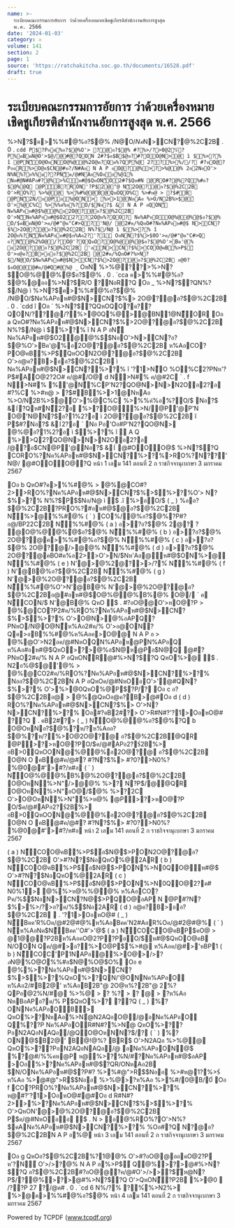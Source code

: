 ```yaml
---
name: >-
  ระเบียบคณะกรรมการอัยการ ว่าด้วยเครื่องหมายเชิดชูเกียรติสำนักงานอัยการสูงสุด
  พ.ศ. 2566
date: '2024-01-03'
category: ก
volume: 141
section: 2
page: 1
source: 'https://ratchakitcha.soc.go.th/documents/16528.pdf'
draft: true
---
```


# ระเบียบคณะกรรมการอัยการ ว่าด้วยเครื่องหมายเชิดชูเกียรติสำนักงานอัยการสูงสุด พ.ศ. 2566

%>N?$ค>%%#@%อ?$@% /N@O/$Nค%APอห#@$N>CN?$%>2O@?@อ?$@%2C2B . 0 . `cdd P$?Pอค์%อ?$@%O'> ?@อ?$@% #?%>/?>0@2%์?P%คBคN@O'>$@/@#@?QON 2#?$อ$B$@อ?#?OO@N>@ ì $%>?% î @PN็O@OหNO@%@@%2O@ค?Qค%?QP%@ 2??%>%//? #?หO@?PออR%>O@อ$CN@#ห?/N#Aอ N A P อO@?@%>?>%@@% 2อ2NอO'> N%N%?อ%%ค??PN็ค/@#NAอ%Oออ%@1% Nอ#@N#APอ#?@%>%Cห#@$QหON็O2#?$Qห#N @RO#?@%?Q%#อ?$@%@Q @PัB?RON'?P$2@"@ N็2O@?@อ?$@%2C2B O'>RO%? %>%@@ %>%#%@@B@QหOQO%C %>#ห@ > ?$#B @PN็2N/ห@Pอ%@ON> %>>1@NหAอ %>O/N2B%>$@์ O'>%@C%C %>%%ค์%อ%?O/$Nอ?$ &1์ N A P อQON็ Nค%APอห#@$%@@%อ2O@?@อ?$@%2C2B O'>N็Nค%APอห#@$O22??2O@ห%?QO? Nค%APอOO@%@@%่@$อ?$@% O/$คBคN@O'>ค/@#"@ค"C#>Q?'N@/ @2#ค/%QหO#?Nค%APอห#@$ N>CN?$%>2O@?@อ?$@%2C2B N%?$/N@ ì $%>?% î 2O@ห%?N็Nค%APอห#@$ห%Aอ2?'?1์ OหNN?$%>$0O'>ค/@#"@ค"C#>Q อ?N็@%2%O@/?O@'?QQหO?O@%@@%่@$อ?$@%O'>Bค'@% อ2O@?@อ?$@%2C2B 'อN>CN?$%>COO@คB%>P$์ O'>อ@ค?B>ออ?$@%2C2B @2#ค/%QหO#?%>N?$/N@O/$Nค%APอห#@$N>CN?$%>2O@?@อ?$@%2C2B อ@0?$อO@@@#ค/@#Q#@%@ _` OหN %>%@??>%>N?$O@%@@%่@$อ?$@% . 0 . `cca ค>%%#@%อ?$@%@ออ%>N?$R/O ?NอR?Q Oอ _ %>N?$?QN%?$/N@ ì %>N?$ค>%%#@%อ?$@% /N@O/$Nค%APอห#@$N>CN?$%> 2O@?@อ?$@%2C2B . 0 . `cdd î Oอ ` %>N?$?QQหOQO?ค??QON/??@/?%>@0Q%@>@BN1@N็OR Oอ a QหO#?Nค%APอห#@$N>CN?$%>2O@?@อ?$@%2C2B N%?$/N@ ì $%>?% î N A P อN็ Nค%APอห#@$O2@@%$$NอO'>N>CN?$%>O@%@@%่@$อ?$@%O'>Bค'@%อ2O@?@อ?$@%2C2B ห%AอCO?PO@คB%>P$์QหOON2O@?@อ?$@%2C2B O'>อ@ค?B>ออ?$@%2C2B ì Nค%APอห#@$N>CN?$%>$%>?% î '?1>N็O %O%C2?PNห'?P$#AO@2?2O# ค/@#/O@ d N>N#% ค/@#2C ` . f N>N#% %'@N็%CP'N2?QO@N>N>N2Oอ2?อ #?%C %>#ห@ > ?$#B%>>1@NหAอ %>O/N2B%>$@์O'>%@C%C %>%%ค์%อ%?O/$ Nอ?$ &1์?Qห#N็2?อ %>?O@%>N/@P'@P'N O@'N@N?$อ?1%2?อ ì 2O@?@อ?$@%2C2B î P$#?Nอ?$ &1์2?อ ` Nอ Pอ'Oอ#P'N2?QO@N> @%@อ?1%2?อ ì $%>?% î  A Q %>>Q2?QO@N>N>N2Oอ2?อ /@?อ$CN@P'@Nอ?$ &1์ @#OOO@$ %>N?$?Q CORO%?Nค%APอห#@$N>CN?$%>$%>?%>RO%?N?$%>?%N็ห'?@%>อ O@? Nค%APอห#@$?'N@/ @#OOO@$%>N?$?Q หน้า 1 เลม 141 ตอนที่ 2 ก ราชกิจจานุเบกษา 3 มกราคม 2567

Oอ b QหO#?ค>%%#@% > @%@CO#?2>>RO%?Nค%APอห#@$N>CN?$%>$%>?%O'> N?$%>?% N%?$P$$Nอ/N@ ì $ .î %>อO/$ ( _ ) %ออ?$@%2C2B?PRO%?#อห#@$@อ?$@%2C2B N็%>@%%#@% ( ` ) CO%/@%อ?$@%?P#?อ@/BP22C2B N็%%#@% ( a ) อ>?อ?$@% 2@? ? @O@%@@%่@$อ?$@% N็%%#@% ( b ) อ>?อ?$@% 2O@?@ค>%%#@%อ?$@% N็%%#@% ( c ) อ>?อ?$@% 2O@?@/>@@% N็%%#@% ( d ) อ>?อ?$@% 2O@?@คBO#ค%อ2>>O'>N/$Nห'Aอ@ห#@$ON%>@ N็%%#@% ( e ) N'@>@%2@?>>/?%์ N็%%#@% ( f ) N'@B@%อ?$@%2C2B N็%%#@% ( g ) N'@>@%2O@?@อ?$@%2C2B N็%%#@%O'>N'@B@% N'@>@%2O@?@อ?$@%2C2Bอ@#อห#@$O@%@@%B%@% O@/ ` ค N็CON/$ N'@B@% QหO $ . #?อO@@O'>หO@?P > @%@CO?P2#ค/%RO%?Nค%APอห#@$N>CN?$%>$%>?% O'>O@N>@%อAPQ?PNหO/N@O@N็ห%Aอ2#ค/% O'>อ@ON?Qค>อB%%#@%ห%Aอค>O@@ N A P อ > @%@O'>N2อค/@#NหOQN%APอห@PN%APอQ ห%Aอ#อห#@$QหO>?>@%อ$N@ห@Pอ$N@Q @#?PNหO2#ค/% N A P อQหON็R@#%>N?$?Q QหO%>@ $ . N2อ%@$@'@% > @%@CO2#ค/%RO%?Nค%APอห#@$N>CN?$%>$%>?% Nออ?$@%2C2BN A P อQหOค/@#NหOอO'>'@#QN?$%>?% O'>%>@0QหO%@P$?P/? Oอ c อ?$@%2C2Bอ@ > @%@QหOอ@ค?B>@#Oอ d ( d ) RO%?Nค%APอห#@$N>CN?$%> O'>N?$%>?%@#?PNหO2#ค/% Oอ d CO?P>RO%?@% > @%@QหORO%?Nค%APอห#@$N>CN?$%>$%>?% Oอ#?คB2#?> O'>R#N#?'?1>OอหO@# ??Q  . คB2#?> ( _ ) N็O@%@@%อ?$@%?Q b O@OหNอ?$@%?ห/?ห%Aออ?$@%?ห/?%>O@2O@?@ อ?$@%2C2B@QR @P>?>หO@?PO/$ค/@#APอ2?$์2B%> อB>0QหOON@%@@%อ2O@?@ อ?$@%2C2B O@N O คB@#ค/@#? #?N?$%> #?0?>N0%? %@0@#'>#?/ห#อ ( ` ) N็O@%@@%B%@%2O@?@อ?$@%2C2B O@OหN%>N"/>@@% %>? N?P$/@@QR O@OหN%>N"อO@/$@% %>?2C O'>O@OหN%>N"%>ห@% @P>?>หO@?P O/$ค/@#APอ2?$์2B%> อB>0QหOON@%@@%อ2O@?@อ?$@%2C2B O@N O คB@#ค/@#? #?N?$%> #?0?>N0%? %@0@#'>#?/ห#อ หน้า 2 เลม 141 ตอนที่ 2 ก ราชกิจจานุเบกษา 3 มกราคม 2567

( a ) N็COO@คB%>P$์อ$N@$>PON2O@?@อ?$@%2C2B O'>#?N?$%>%>/?> อ?ค/%$$NอQหO%@2AR ( b ) N็COO@คB%>P$์อ$N@$>PON%>N0QO@ห#@$ O'>#?N?$%>%>/?> อ?ค/%$$NอQหO%@2AR ( c ) N็COO@คB%>P$์อ$N@$>PON%>N0QO@2?ค# N0%1> @%%>ห@%%@@% ห%AอCO?Pค/%$$NอN>CN?$%>อ$N@$>PQO@อAP N @P#?N?$%>%>/?>อ?ค/%$$Nอ2AR ( d ) อ@ค?B>ออ?$@%2C2B  . '?1>OอหO@# ( _ ) N็Bคค'R%Oค/@#2@#@%ห%AอBคค'N2#AอR%Oค/@#2@#@% ( ` ) N็ห%AอNค$N็Bคค''O#'>'@$ ( a ) N็COCO@คBP$คO@ > @1@@?P2Bห%AอคO@2?P?PอO/$ห#@$QหOO@คB N/OON Qค/@#>อ?%>O@P$%>#@ ห%Aอค/@#>'หBP1 ( b ) N็COC'P1NAPอ@%>O@>/>?$อ$N@%O@$O% ( c ) N็COC'P1NAPอ@่@ืห%AอR#N>?>@##@%@@%>$%%#อ$N@%O@$O% Oอ e @%%>?Nค%APอห#@$N>CN?$%>$%>?%QหO%>?QN/'@ONNค%APอO ห%Aอ2/#B2@' ห%AอB2B"@ 2O@ห%?2B"@ 2%? QPอ@2%N/#@ %>%@ > ? %? > ? @ > ?ห%Aอ NหBอAPอ?ค/% P$QหO%>? ??Q ( _ ) %?ONNค%APอOB> QหO%>?NหAอ%>N๋@N2AQอO@/@อNค%APอO Q%??P Nค%APอOR#N#?%>N๋@ QหO%>??PอN2AQอNAQอ/@QO@OหNN?$/? ( ` ) %?ON@$B2@' B@!@%? BR$ O'>N2AQอ %>%@@ QหO%>??PอN2AQอNAQอ/@ อNค%APอON@$ %?@#/%%คห@P ห@%>?%N/#?Nค%APอห#@$อAP >Oอ%>?Nค%APอห#@$?QR/ONหAอ2B $N/ONค%APอห#@$?P#? %>%#@">R$$Nออ %>#ห@1?%>$์ ห%Aอ %>@#@">R$$Nออ %>%@>?ห%Aอ %>%#/0@B/0์ Oอ f CO?PRO%?Nค%APอห#@$N>CN?$%>$%>?% ห@#?'?1>OอหO@#@#Oอ d R#N#?2>>%>?Nค%APอห#@$N>CN?$%>$%>?% O'>QหON'@>@%2O@?@อ?$@%2C2B P$ค/@#NหOออ $ . N > อ@%RO%?O'>N%?$คANค%APอห#@$N>CN?$%>$%>?% %Oอ#?Q N?$%>?%@CO?Q O'O/QหO%@$@อ?$@%2C2BN A P อ%@ หน้า 3 เลม 141 ตอนที่ 2 ก ราชกิจจานุเบกษา 3 มกราคม 2567

Oอ g QหOอ?$@%2C2B%?1@@% O'>#?อO@@ออคO@2?P ห'?N์ O'>/>?@% N A P อ%>P$์ Q@%>?>@#%>N?$?Q อ?$@%2C2B#?อO@@?ค/@#O'>/>>?$ัห@N?P$/?@%>?>@#%>N?$?Q O'>QหON็?P2B %>@0  /??P 27 ?/@ค# . 0 . `cd 6 N%/?% ?%์%>N2%> %>@ค>%%#@%อ?$@% หน้า 4 เลม 141 ตอนที่ 2 ก ราชกิจจานุเบกษา 3 มกราคม 2567





Powered by TCPDF (www.tcpdf.org)
